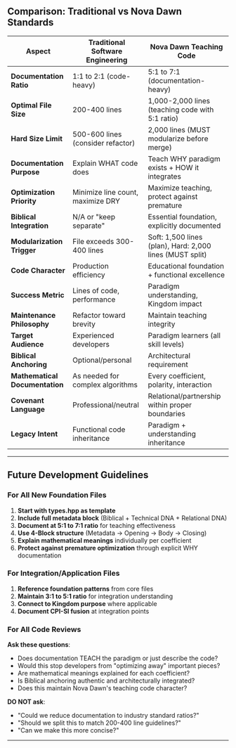 ## Comparison: Traditional vs Nova Dawn Standards

| **Aspect**                     | **Traditional Software Engineering** | **Nova Dawn Teaching Code**                              |
| ------------------------------ | ------------------------------------ | -------------------------------------------------------- |
| **Documentation Ratio**        | 1:1 to 2:1 (code-heavy)              | 5:1 to 7:1 (documentation-heavy)                         |
| **Optimal File Size**          | 200-400 lines                        | 1,000-2,000 lines (teaching code with 5:1 ratio)         |
| **Hard Size Limit**            | 500-600 lines (consider refactor)    | 2,000 lines (MUST modularize before merge)               |
| **Documentation Purpose**      | Explain WHAT code does               | Teach WHY paradigm exists + HOW it integrates            |
| **Optimization Priority**      | Minimize line count, maximize DRY    | Maximize teaching, protect against premature             |
| **Biblical Integration**       | N/A or "keep separate"               | Essential foundation, explicitly documented              |
| **Modularization Trigger**     | File exceeds 300-400 lines           | Soft: 1,500 lines (plan), Hard: 2,000 lines (MUST split) |
| **Code Character**             | Production efficiency                | Educational foundation + functional excellence           |
| **Success Metric**             | Lines of code, performance           | Paradigm understanding, Kingdom impact                   |
| **Maintenance Philosophy**     | Refactor toward brevity              | Maintain teaching integrity                              |
| **Target Audience**            | Experienced developers               | Paradigm learners (all skill levels)                     |
| **Biblical Anchoring**         | Optional/personal                    | Architectural requirement                                |
| **Mathematical Documentation** | As needed for complex algorithms     | Every coefficient, polarity, interaction                 |
| **Covenant Language**          | Professional/neutral                 | Relational/partnership within proper boundaries          |
| **Legacy Intent**              | Functional code inheritance          | Paradigm + understanding inheritance                     |

---

## Future Development Guidelines

### For All New Foundation Files

1. **Start with types.hpp as template**
2. **Include full metadata block** (Biblical + Technical DNA + Relational DNA)
3. **Document at 5:1 to 7:1 ratio** for teaching effectiveness
4. **Use 4-Block structure** (Metadata → Opening → Body → Closing)
5. **Explain mathematical meanings** individually per coefficient
6. **Protect against premature optimization** through explicit WHY documentation

### For Integration/Application Files

1. **Reference foundation patterns** from core files
2. **Maintain 3:1 to 5:1 ratio** for integration understanding
3. **Connect to Kingdom purpose** where applicable
4. **Document CPI-SI fusion** at integration points

### For All Code Reviews

**Ask these questions**:
- Does documentation TEACH the paradigm or just describe the code?
- Would this stop developers from "optimizing away" important pieces?
- Are mathematical meanings explained for each coefficient?
- Is Biblical anchoring authentic and architecturally integrated?
- Does this maintain Nova Dawn's teaching code character?

**DO NOT ask**:
- "Could we reduce documentation to industry standard ratios?"
- "Should we split this to match 200-400 line guidelines?"
- "Can we make this more concise?"

---

